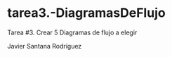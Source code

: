 # tarea3.-DiagramasDeFlujo

Tarea #3. Crear 5 Diagramas de flujo a elegir

Javier Santana Rodríguez
